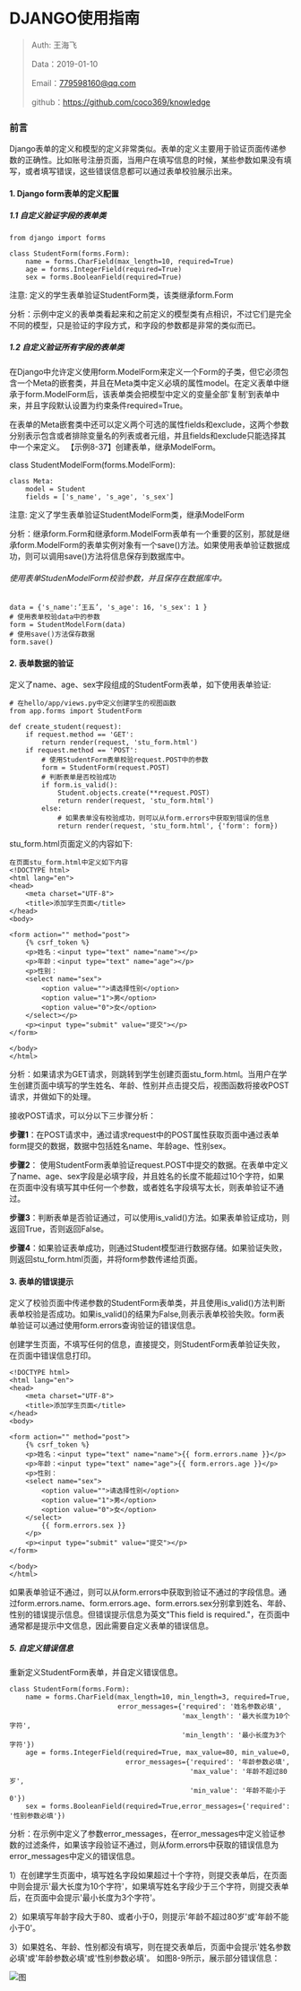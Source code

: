 
# DJANGO使用指南

>Auth: 王海飞
>
>Data：2019-01-10
>
>Email：779598160@qq.com
>
>github：https://github.com/coco369/knowledge


### 前言

Django表单的定义和模型的定义非常类似。表单的定义主要用于验证页面传递参数的正确性。比如账号注册页面，当用户在填写信息的时候，某些参数如果没有填写，或者填写错误，这些错误信息都可以通过表单校验展示出来。


#### 1. Django form表单的定义配置

##### 1.1 自定义验证字段的表单类
	
	from django import forms
	
	class StudentForm(forms.Form):
	    name = forms.CharField(max_length=10, required=True)
	    age = forms.IntegerField(required=True)
	    sex = forms.BooleanField(required=True)

注意: 定义的学生表单验证StudentForm类，该类继承form.Form


分析：示例中定义的表单类看起来和之前定义的模型类有点相识，不过它们是完全不同的模型，只是验证的字段方式，和字段的参数都是非常的类似而已。

##### 1.2 自定义验证所有字段的表单类

在Django中允许定义使用form.ModelForm来定义一个Form的子类，但它必须包含一个Meta的嵌套类，并且在Meta类中定义必填的属性model。在定义表单中继承于form.ModelForm后，该表单类会把模型中定义的变量全部'复制'到表单中来，并且字段默认设置为约束条件required=True。

在表单的Meta嵌套类中还可以定义两个可选的属性fields和exclude，这两个参数分别表示包含或者排除变量名的列表或者元组，并且fields和exclude只能选择其中一个来定义。
【示例8-37】创建表单，继承ModelForm。

class StudentModelForm(forms.ModelForm):

    class Meta:
        model = Student
		fields = ['s_name', 's_age', 's_sex']

注意: 定义了学生表单验证StudentModelForm类，继承ModelForm

分析：继承form.Form和继承form.ModelForm表单有一个重要的区别，那就是继承form.ModelForm的表单实例对象有一个save()方法。如果使用表单验证数据成功，则可以调用save()方法将信息保存到数据库中。

###### 使用表单StudenModelForm校验参数，并且保存在数据库中。

	data = {'s_name':’王五’, 's_age': 16, 's_sex': 1 }
	# 使用表单校验data中的参数
	form = StudentModelForm(data)
	# 使用save()方法保存数据
	form.save()

#### 2. 表单数据的验证

定义了name、age、sex字段组成的StudentForm表单，如下使用表单验证:


	# 在hello/app/views.py中定义创建学生的视图函数
	from app.forms import StudentForm
	
	def create_student(request):
	    if request.method == 'GET':
	        return render(request, 'stu_form.html')
	    if request.method == 'POST':
	        # 使用StudentForm表单校验request.POST中的参数
	        form = StudentForm(request.POST)
	        # 判断表单是否校验成功
	        if form.is_valid():
	            Student.objects.create(**request.POST)
	            return render(request, 'stu_form.html')
	        else:
	            # 如果表单没有校验成功，则可以从form.errors中获取到错误的信息
	            return render(request, 'stu_form.html', {'form': form})

stu_form.html页面定义的内容如下:

	在页面stu_form.html中定义如下内容
	<!DOCTYPE html>
	<html lang="en">
	<head>
	    <meta charset="UTF-8">
	    <title>添加学生页面</title>
	</head>
	<body>
	
	<form action="" method="post">
	    {% csrf_token %}
	    <p>姓名：<input type="text" name="name"></p>
	    <p>年龄：<input type="text" name="age"></p>
	    <p>性别：
	    <select name="sex">
			<option value="">请选择性别</option>
	        <option value="1">男</option>
	        <option value="0">女</option>
	    </select></p>
	    <p><input type="submit" value="提交"></p>
	</form>
	
	</body>
	</html>

分析：如果请求为GET请求，则跳转到学生创建页面stu_form.html。当用户在学生创建页面中填写的学生姓名、年龄、性别并点击提交后，视图函数将接收POST请求，并做如下的处理。

接收POST请求，可以分以下三步骤分析：

<b>步骤1</b>：在POST请求中，通过请求request中的POST属性获取页面中通过表单form提交的数据，数据中包括姓名name、年龄age、性别sex。

<b>步骤2</b>： 使用StudentForm表单验证request.POST中提交的数据。在表单中定义了name、age、sex字段是必填字段，并且姓名的长度不能超过10个字符，如果在页面中没有填写其中任何一个参数，或者姓名字段填写太长，则表单验证不通过。

<b>步骤3</b>：判断表单是否验证通过，可以使用is_valid()方法。如果表单验证成功，则返回True，否则返回False。

<b>步骤4</b>：如果验证表单成功，则通过Student模型进行数据存储。如果验证失败，则返回stu_form.html页面，并将form参数传递给页面。

#### 3. 表单的错误提示

定义了校验页面中传递参数的StudentForm表单类，并且使用is_valid()方法判断表单校验是否成功。如果is_valid()的结果为False,则表示表单校验失败。form表单验证可以通过使用form.errors查询验证的错误信息。

创建学生页面，不填写任何的信息，直接提交，则StudentForm表单验证失败，在页面中错误信息打印。
	
	<!DOCTYPE html>
	<html lang="en">
	<head>
	    <meta charset="UTF-8">
	    <title>添加学生页面</title>
	</head>
	<body>
	
	<form action="" method="post">
	    {% csrf_token %}
	    <p>姓名：<input type="text" name="name">{{ form.errors.name }}</p>
	    <p>年龄：<input type="text" name="age">{{ form.errors.age }}</p>
	    <p>性别：
	    <select name="sex">
	        <option value="">请选择性别</option>
	        <option value="1">男</option>
	        <option value="0">女</option>
	    </select>
	        {{ form.errors.sex }}
	    </p>
	    <p><input type="submit" value="提交"></p>
	</form>
	
	</body>
	</html>


如果表单验证不通过，则可以从form.errors中获取到验证不通过的字段信息。通过form.errors.name、form.errors.age、form.errors.sex分别拿到姓名、年龄、性别的错误提示信息。但错误提示信息为英文"This field is required."，在页面中通常都是提示中文信息，因此需要自定义表单的错误信息。

##### 5. 自定义错误信息

重新定义StudentForm表单，并自定义错误信息。


	class StudentForm(forms.Form):
	    name = forms.CharField(max_length=10, min_length=3, required=True,
	                           error_messages={'required': '姓名参数必填',
	                                           'max_length': '最大长度为10个字符',
	                                           'min_length': '最小长度为3个字符'})
	    age = forms.IntegerField(required=True, max_value=80, min_value=0,
	                             error_messages={'required': '年龄参数必填',
	                                             'max_value': '年龄不超过80岁',
	                                             'min_value': '年龄不能小于0'})
	    sex = forms.BooleanField(required=True,error_messages={'required': '性别参数必填'})


分析：在示例中定义了参数error_messages，在error_messages中定义验证参数的过滤条件，如果该字段验证不通过，则从form.errors中获取的错误信息为error_messages中定义的错误信息。

1）在创建学生页面中，填写姓名字段如果超过十个字符，则提交表单后，在页面中则会提示'最大长度为10个字符'，如果填写姓名字段少于三个字符，则提交表单后，在页面中会提示'最小长度为3个字符'。

2）如果填写年龄字段大于80、或者小于0，则提示'年龄不超过80岁'或'年龄不能小于0'。

3）如果姓名、年龄、性别都没有填写，则在提交表单后，页面中会提示'姓名参数必填'或'年龄参数必填'或'性别参数必填'。
 如图8-9所示，展示部分错误信息：

![图](images/django_form_error.png)